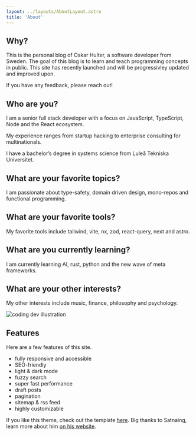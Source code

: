 ```yaml
---
layout: ../layouts/AboutLayout.astro
title: 'About'
---
```

## Why?

This is the personal blog of Oskar Hulter, a  software developer from Sweden.
The goal of this blog is to learn and teach programming concepts in public.
This site has recently launched and will be progressivley updated and improved
upon.

If you have any feedback, please reach out!

## Who are you?

I am a senior full stack developer with a focus on JavaScript, TypeScript, Node
and the React ecosystem.

My experience ranges from startup hacking to enterprise consulting for multinationals.

I have a bachelor’s degree in systems science from Luleå Tekniska Universitet.

## What are your favorite topics?

I am passionate about type-safety, domain driven design, mono-repos and
functional programming.

## What are your favorite tools?

My favorite tools include tailwind, vite, nx, zod, react-query, next and astro.

## What are you currently learning?

I am currently learning AI, rust, python and the new wave of meta frameworks.

## What are your other interests?

My other interests include music, finance, philosophy and psychology.

<div>
  <img src="/assets/dev.svg" class="sm:w-1/2 mx-auto" alt="coding dev illustration">
</div>

## Features

Here are a few features of this site.

- fully responsive and accessible
- SEO-friendly
- light & dark mode
- fuzzy search
- super fast performance
- draft posts
- pagination
- sitemap & rss feed
- highly customizable

If you like this theme, check out the template
[here](https://github.com/satnaing/astro-paper).
Big thanks to Satnaing, learn more about him [on his website](https://satnaing.dev/blog).
